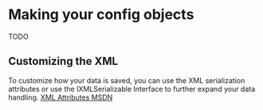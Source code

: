 # Making your config objects

TODO


## Customizing the XML
To customize how your data is saved, you can use the XML serialization attributes or use the IXMLSerializable Interface to further expand your data handling.
[XML Attributes MSDN](https://docs.microsoft.com/en-us/dotnet/standard/serialization/controlling-xml-serialization-using-attributes)